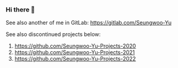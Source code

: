### Hi there 👋

<!--
**Seungwoo-Yu/Seungwoo-Yu** is a ✨ _special_ ✨ repository because its `README.md` (this file) appears on your GitHub profile.

Here are some ideas to get you started:

- 🔭 I’m currently working on ...
- 🌱 I’m currently learning ...
- 👯 I’m looking to collaborate on ...
- 🤔 I’m looking for help with ...
- 💬 Ask me about ...
- 📫 How to reach me: ...
- 😄 Pronouns: ...
- ⚡ Fun fact: ...
-->

See also another of me in GitLab: https://gitlab.com/Seungwoo-Yu

See also discontinued projects below:
1. https://github.com/Seungwoo-Yu-Projects-2020
2. https://github.com/Seungwoo-Yu-Projects-2021
3. https://github.com/Seungwoo-Yu-Projects-2022
